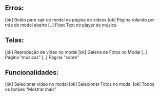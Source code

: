 <h2> Erros: </h2>

[ok] Botão para sair do modal na página de videos
[ok] Página rolando por trás do modal aberto
[..] Float Text no player de música


<h2> Telas: </h2>

[ok] Reprodução de vídeo no modal
[ok] Galeria de Fotos no Modal
[..] Página "músicas"
[..] Página "sobre"


<h2> Funcionalidades: </h2>

[ok] Selecionar vídeo no modal
[ok] Selecionar Fotos no modal
[ok] Todos os botões "Mostrar mais"
